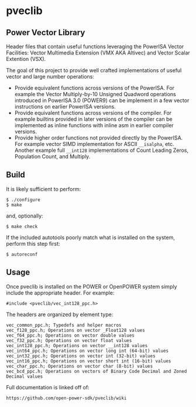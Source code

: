 # pveclib

## Power Vector Library

Header files that contain useful functions leveraging the PowerISA
Vector Facilities: Vector Multimedia Extension (VMX AKA Altivec) and
Vector Scalar Extention (VSX).

The goal of this project to provide well crafted implementations
of useful vector and large number operations:

- Provide equivalent functions across versions of the PowerISA.
  For example the Vector Multiply-by-10 Unsigned Quadword
  operations introduced in PowerISA 3.0 (POWER9) can be implement in a
  few vector instructions on earlier PowerISA versions.
- Provide equivalent functions across versions of the compiler.
  For example builtins provided in later versions of the compiler
  can be implemented as inline functions with inline asm in earlier
  compiler versions.
- Provide higher order functions not provided directly by the PowerISA.
  For example vector SIMD implementation for ASCII `__isalpha`, etc.
  Another example full `__int128` implementations of Count Leading Zeros,
  Population Count, and Multiply.

## Build

It is likely sufficient to perform:

    $ ./configure
    $ make

and, optionally:

    $ make check

If the included autotools poorly match what is installed on the system,
perform this step first:

    $ autoreconf

## Usage

Once pveclib is installed on the POWER or OpenPOWER system
simply include the appropriate header. For example:

    #include <pveclib/vec_int128_ppc.h>

The headers are organized by element type:

    vec_common_ppc.h; Typedefs and helper macros
    vec_f128_ppc.h; Operations on vector _Float128 values
    vec_f64_ppc.h; Operations on vector double values
    vec_f32_ppc.h; Operations on vector float values
    vec_int128_ppc.h; Operations on vector __int128 values
    vec_int64_ppc.h; Operations on vector long int (64-bit) values
    vec_int32_ppc.h; Operations on vector int (32-bit) values
    vec_int16_ppc.h; Operations on vector short int (16-bit) values
    vec_char_ppc.h; Operations on vector char (8-bit) values
    vec_bcd_ppc.h; Operations on vectors of Binary Code Decimal and Zoned Decimal values


Full documentation is linked off of:

    https://github.com/open-power-sdk/pveclib/wiki

